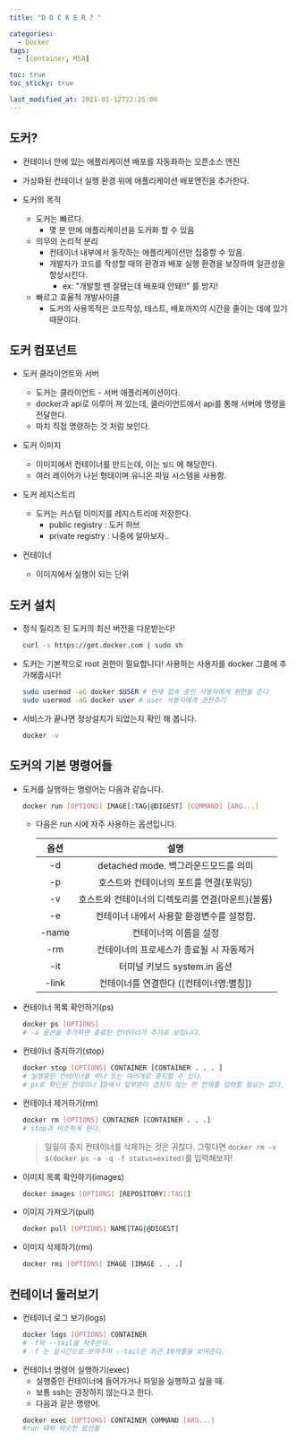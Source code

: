 ```yaml
---
title: "D O C K E R ? "

categories:
  - Docker
tags:
  - [container, MSA]

toc: true
toc_sticky: true

last_modified_at: 2021-01-12T22:25:00
---
```


## 도커?

- 컨테이너 안에 있는 애플리케이션 배포를 자동화하는 오픈소스 엔진
- 가상화된 컨테이너 실행 환경 위에 애플리케이션 배포엔진을 추가한다.

- 도커의 목적
  - 도커는 빠르다.
    - 몇 분 만에 애플리케이션을 도커화 할 수 있음
  - 의무의 논리적 분리
    - 컨테이너 내부에서 동작하는 애플리케이션만 집중할 수 있음.
    - 개발자가 코드를 작성할 때의 환경과 배포 실행 환경을 보장하여 일관성을 향상시킨다.
      - ex: "개발할 땐 잘됐는데 배포때 안돼!!" 를 방지!
  - 빠르고 효율적 개발사이클
    - 도커의 사용목적은 코드작성, 테스트, 배포까지의 시간을 줄이는 데에 있기 때문이다.

## 도커 컴포넌트

- 도커 클라이언트와 서버
  - 도커는 클라이언트 - 서버 애플리케이션이다.
  - docker과 api로 이루어 져 있는데, 클라이언트에서 api를 통해 서버에 명령을 전달한다.
  - 마치 직접 명령하는 것 처럼 보인다.
- 도커 이미지

  - 이미지에서 컨테이너를 만드는데, 이는 `빌드` 에 해당한다.
  - 여러 레이어가 나뉜 형태이며 유니온 파일 시스템을 사용함.

- 도커 레지스트리

  - 도커는 커스텀 이미지를 레지스트리에 저장한다.
    - public registry : 도커 허브
    - private registry : 나중에 알아보자..

- 컨테이너
  - 이미지에서 실행이 되는 단위

## 도커 설치

- 정식 릴리즈 된 도커의 최신 버전을 다운받는다!

  ```bash
  curl -s https://get.docker.com | sudo sh
  ```

- 도커는 기본적으로 root 권한이 필요합니다! 사용하는 사용자를 docker 그룹에 추가해줍시다!
  ```bash
  sudo usermod -aG docker $USER # 현재 접속 중인 사용자에게 원한을 준다
  sudo usermod -aG docker user # user 사용자에게 권한주기
  ```
- 서비스가 끝나면 정상설치가 되었는지 확인 해 봅니다.
  ```bash
  docker -v
  ```

## 도커의 기본 명령어들

- 도커를 실행하는 명령어는 다음과 같습니다.

  ```bash
  docker run [OPTIONS] IMAGE[:TAG|@DIGEST] [COMMAND] [ARG...]
  ```

  - 다음은 run 시에 자주 사용하는 옵션입니다.

    | 옵션  |                       설명                        |
    | :---: | :-----------------------------------------------: |
    |  -d   |       detached mode. 백그라운드모드를 의미        |
    |  -p   |      호스트와 컨테이너의 포트를 연결(포워딩)      |
    |  -v   | 호스트와 컨테이너의 디렉토리를 연결(마운트)(볼륨) |
    |  -e   |     컨테이너 내에서 사용할 환경변수를 설정함.     |
    | -name |              컨테이너의 이름을 설정               |
    |  -rm  |     컨테이너의 프로세스가 종료될 시 자동제거      |
    |  -it  |           터미널 키보드 system.in 옵션            |
    | -link |      컨테이너를 연결한다 ([컨테이너명:별칭])      |

- 컨테이너 목록 확인하기(ps)

  ```bash
  docker ps [OPTIONS]
  # -a 옵션을 추가하면 종료된 컨테이너가 추가로 보입니다.
  ```

- 컨테이너 중지하기(stop)

  ```bash
  docker stop [OPTIONS] CONTAINER [CONTAINER . . . ]
  # 실행중인 컨테이너를 하나 또는 여러개로 중지할 수 있다.
  # ps로 확인된 컨테이너 ID에서 앞부분이 겹치지 않는 한 전체를 입력할 필요는 없다.
  ```

- 컨테이너 제거하기(rm)

  ```bash
  docker rm [OPTIONS] CONTAINER [CONTAINER . . .]
  # stop과 비슷하게 된다.
  ```

  > 일일이 중지 컨테이너를 삭제하는 것은 귀찮다. 그렇다면
  > `docker rm -v $(docker ps -a -q -f status=exited)`를 입력해보자!

- 이미지 목록 확인하기(images)

  ```bash
  docker images [OPTIONS] [REPOSITORY[:TAG]]
  ```

- 이미지 가져오기(pull)

  ```bash
  docker pull [OPTIONS] NAME[TAG|@DIGEST]
  ```

- 이미지 삭제하기(rmi)
  ```bash
  docker rmi [OPTIONS] IMAGE [IMAGE . . .]
  ```

## 컨테이너 둘러보기

- 컨테이너 로그 보기(logs)
  ```bash
  docker logs [OPTIONS] CONTAINER
  # -f와 --tail을 자주쓴다.
  # -f 는 실시간으로 보여주며 --tail은 최근 10개줄을 보여준다.
  ```
- 컨테이너 명령어 실행하기(exec)
  - 실행중인 컨테이너에 들어가거나 파일을 실행하고 싶을 때.
  - 보통 ssh는 권장하지 않는다고 한다.
  - 다음과 같은 명령어.
  ```bash
  docker exec [OPTIONS] CONTAINER COMMAND [ARG...]
  #run 때와 비슷한 옵션들
  ```
